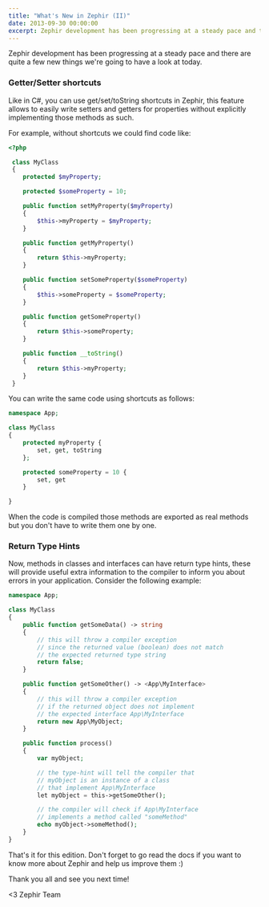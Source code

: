 ```yaml
---
title: "What's New in Zephir (II)"
date: 2013-09-30 00:00:00
excerpt: Zephir development has been progressing at a steady pace and there are quite a few new things we're going to have a look at today. Getter/Setter shortcuts...
---
```


Zephir development has been progressing at a steady pace and there are quite a few new things we're going to have a look at today.

### Getter/Setter shortcuts
Like in C#, you can use get/set/toString shortcuts in Zephir, this feature allows to easily write setters and getters for properties without explicitly implementing those methods as such.

For example, without shortcuts we could find code like:

```php
<?php

 class MyClass
 {
    protected $myProperty;

    protected $someProperty = 10;

    public function setMyProperty($myProperty)
    {
        $this->myProperty = $myProperty;
    }

    public function getMyProperty()
    {
        return $this->myProperty;
    }

    public function setSomeProperty($someProperty)
    {
        $this->someProperty = $someProperty;
    }

    public function getSomeProperty()
    {
        return $this->someProperty;
    }

    public function __toString()
    {
        return $this->myProperty;
    }
 }
```

You can write the same code using shortcuts as follows:

```php
namespace App;

class MyClass
{
    protected myProperty {
        set, get, toString
    };

    protected someProperty = 10 {
        set, get
    }

}
```

When the code is compiled those methods are exported as real methods but you don't have to write them one by one.

### Return Type Hints
Now, methods in classes and interfaces can have return type hints, these will provide useful extra information to the compiler to inform you about errors in your application. Consider the following example:

```php
namespace App;

class MyClass
{
    public function getSomeData() -> string
    {
        // this will throw a compiler exception
        // since the returned value (boolean) does not match
        // the expected returned type string
        return false; 
    }

    public function getSomeOther() -> <App\MyInterface>
    {
        // this will throw a compiler exception
        // if the returned object does not implement
        // the expected interface App\MyInterface
        return new App\MyObject;    
    }

    public function process()
    {
        var myObject;

        // the type-hint will tell the compiler that 
        // myObject is an instance of a class
        // that implement App\MyInterface
        let myObject = this->getSomeOther();

        // the compiler will check if App\MyInterface
        // implements a method called "someMethod"
        echo myObject->someMethod();
    }
}
```

That's it for this edition. Don't forget to go read the docs if you want to know more about Zephir and help us improve them :)

Thank you all and see you next time!

<3 Zephir Team